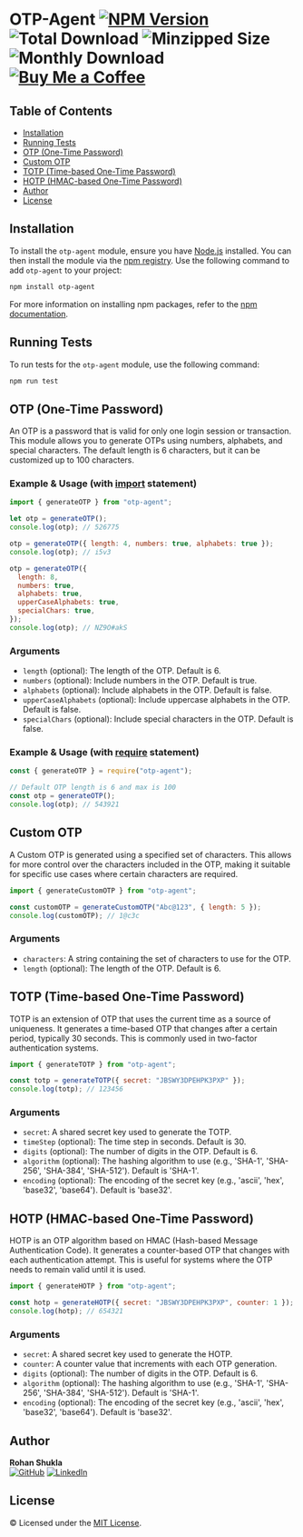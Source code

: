 # OTP-Agent [![NPM Version](https://badge.fury.io/js/otp-agent.svg)](https://www.npmjs.com/package/otp-agent) ![Total Download](https://img.shields.io/npm/dt/otp-agent.svg) ![Minzipped Size](https://img.shields.io/bundlephobia/minzip/otp-agent.svg) ![Monthly Download](https://img.shields.io/npm/dm/otp-agent.svg) [![Buy Me a Coffee](https://img.shields.io/badge/Buy%20Me%20a%20Coffee-donate-yellow)](https://www.buymeacoffee.com/rohanshukla)

## Table of Contents

- [Installation](#installation)
- [Running Tests](#running-tests)
- [OTP (One-Time Password)](#otp-one-time-password)
- [Custom OTP](#custom-otp)
- [TOTP (Time-based One-Time Password)](#totp-time-based-one-time-password)
- [HOTP (HMAC-based One-Time Password)](#hotp-hmac-based-one-time-password)
- [Author](#author)
- [License](#license)

## Installation

To install the `otp-agent` module, ensure you have [Node.js](https://nodejs.org/en/) installed. You can then install the module via the [npm registry](https://www.npmjs.com/). Use the following command to add `otp-agent` to your project:

```bash
npm install otp-agent
```

For more information on installing npm packages, refer to the [npm documentation](https://docs.npmjs.com/getting-started/installing-npm-packages-locally).

## Running Tests

To run tests for the `otp-agent` module, use the following command:

```bash
npm run test
```

## OTP (One-Time Password)

An OTP is a password that is valid for only one login session or transaction. This module allows you to generate OTPs using numbers, alphabets, and special characters. The default length is 6 characters, but it can be customized up to 100 characters.

### Example & Usage (with [import](https://nodejs.org/api/esm.html) statement)

```js
import { generateOTP } from "otp-agent";

let otp = generateOTP();
console.log(otp); // 526775

otp = generateOTP({ length: 4, numbers: true, alphabets: true });
console.log(otp); // i5v3

otp = generateOTP({
  length: 8,
  numbers: true,
  alphabets: true,
  upperCaseAlphabets: true,
  specialChars: true,
});
console.log(otp); // NZ9O#akS
```

### Arguments

- `length` (optional): The length of the OTP. Default is 6.
- `numbers` (optional): Include numbers in the OTP. Default is true.
- `alphabets` (optional): Include alphabets in the OTP. Default is false.
- `upperCaseAlphabets` (optional): Include uppercase alphabets in the OTP. Default is false.
- `specialChars` (optional): Include special characters in the OTP. Default is false.

### Example & Usage (with [require](https://nodejs.org/api/modules.html) statement)

```js
const { generateOTP } = require("otp-agent");

// Default OTP length is 6 and max is 100
const otp = generateOTP();
console.log(otp); // 543921
```

## Custom OTP

A Custom OTP is generated using a specified set of characters. This allows for more control over the characters included in the OTP, making it suitable for specific use cases where certain characters are required.

```js
import { generateCustomOTP } from "otp-agent";

const customOTP = generateCustomOTP("Abc@123", { length: 5 });
console.log(customOTP); // 1@c3c
```

### Arguments

- `characters`: A string containing the set of characters to use for the OTP.
- `length` (optional): The length of the OTP. Default is 6.

## TOTP (Time-based One-Time Password)

TOTP is an extension of OTP that uses the current time as a source of uniqueness. It generates a time-based OTP that changes after a certain period, typically 30 seconds. This is commonly used in two-factor authentication systems.

```js
import { generateTOTP } from "otp-agent";

const totp = generateTOTP({ secret: "JBSWY3DPEHPK3PXP" });
console.log(totp); // 123456
```

### Arguments

- `secret`: A shared secret key used to generate the TOTP.
- `timeStep` (optional): The time step in seconds. Default is 30.
- `digits` (optional): The number of digits in the OTP. Default is 6.
- `algorithm` (optional): The hashing algorithm to use (e.g., 'SHA-1', 'SHA-256', 'SHA-384', 'SHA-512'). Default is 'SHA-1'.
- `encoding` (optional): The encoding of the secret key (e.g., 'ascii', 'hex', 'base32', 'base64'). Default is 'base32'.

## HOTP (HMAC-based One-Time Password)

HOTP is an OTP algorithm based on HMAC (Hash-based Message Authentication Code). It generates a counter-based OTP that changes with each authentication attempt. This is useful for systems where the OTP needs to remain valid until it is used.

```js
import { generateHOTP } from "otp-agent";

const hotp = generateHOTP({ secret: "JBSWY3DPEHPK3PXP", counter: 1 });
console.log(hotp); // 654321
```

### Arguments

- `secret`: A shared secret key used to generate the HOTP.
- `counter`: A counter value that increments with each OTP generation.
- `digits` (optional): The number of digits in the OTP. Default is 6.
- `algorithm` (optional): The hashing algorithm to use (e.g., 'SHA-1', 'SHA-256', 'SHA-384', 'SHA-512'). Default is 'SHA-1'.
- `encoding` (optional): The encoding of the secret key (e.g., 'ascii', 'hex', 'base32', 'base64'). Default is 'base32'.

## Author

**Rohan Shukla**  
[![GitHub](https://img.shields.io/badge/GitHub-rohanshukla-181717?logo=github&style=for-the-badge)](https://github.com/rohanshukla)
[![LinkedIn](https://img.shields.io/badge/LinkedIn-shuklarohan-0077B5?logo=linkedin&style=for-the-badge)](https://www.linkedin.com/in/shuklarohan)

## License

© Licensed under the [MIT License](./LICENSE).
